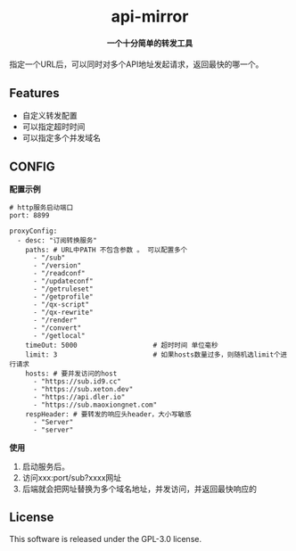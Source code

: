 <h1 align="center">
  <br>api-mirror<br>
</h1>

<h4 align="center">一个十分简单的转发工具</h4>

指定一个URL后，可以同时对多个API地址发起请求，返回最快的哪一个。

## Features

- 自定义转发配置
- 可以指定超时时间
- 可以指定多个并发域名

## CONFIG

**配置示例**

~~~
# http服务启动端口
port: 8899

proxyConfig:
  - desc: "订阅转换服务"
    paths: # URL中PATH 不包含参数 。 可以配置多个
      - "/sub"
      - "/version"
      - "/readconf"
      - "/updateconf"
      - "/getruleset"
      - "/getprofile"
      - "/qx-script"
      - "/qx-rewrite"
      - "/render"
      - "/convert"
      - "/getlocal"
    timeOut: 5000                   # 超时时间 单位毫秒
    limit: 3                        # 如果hosts数量过多，则随机选limit个进行请求
    hosts: # 要并发访问的host
      - "https://sub.id9.cc"
      - "https://sub.xeton.dev"
      - "https://api.dler.io"
      - "https://sub.maoxiongnet.com"
    respHeader: # 要转发的响应头header，大小写敏感
      - "Server"
      - "server"
~~~

**使用**

1. 启动服务后。
2. 访问xxx:port/sub?xxxx网址
3. 后端就会把网址替换为多个域名地址，并发访问，并返回最快响应的

## License

This software is released under the GPL-3.0 license.

